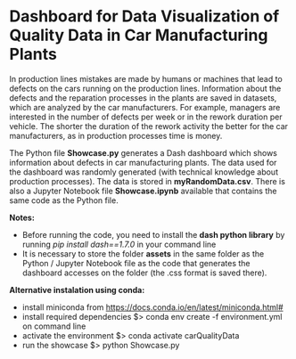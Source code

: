 # Dashboard for Data Visualization of Quality Data in Car Manufacturing Plants
In production lines mistakes are made by humans or machines that lead to defects on the cars running on the production lines. Information about the defects and the reparation processes in the plants are saved in datasets, which are analyzed by the car manufacturers. For example, managers are interested in the number of defects per week or in the rework duration per vehicle. The shorter the duration of the rework activity the better for the car manufacturers, as in production processes time is money.

The Python file **Showcase.py** generates a Dash dashboard which shows information about defects in car manufacturing plants. The data used for the dashboard was randomly generated (with technical knowledge about production processes). The data is stored in **myRandomData.csv**. There is also a Jupyter Notebook file **Showcase.ipynb** available that contains the same code as the Python file.

**Notes:** 
- Before running the code, you need to install the **dash python library** by running *pip install dash==1.7.0* in your command line
- It is necessary to store the folder **assets** in the same folder as the Python / Jupyter Notebook file as the code that generates the dashboard accesses on the folder (the .css format is saved there).

**Alternative instalation using conda:**
- install miniconda from https://docs.conda.io/en/latest/miniconda.html#
- install required dependencies $> conda env create -f environment.yml on command line
- activate the environment $> conda activate carQualityData
- run the showcase $> python Showcase.py